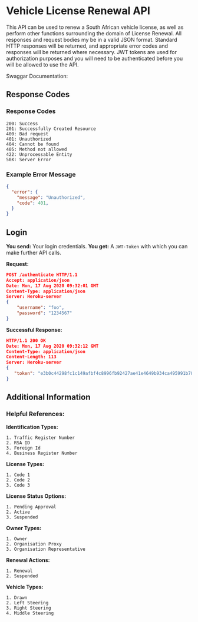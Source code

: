 # Vehicle License Renewal API
This API can be used to renew a South African vehicle license, as well as perform other functions surrounding the domain of License Renewal. All responses and request bodies my be in a valid JSON format. Standard HTTP responses will be returned, and appropriate error codes and responses will be returned where necessary. JWT tokens are used for authorization purposes and you will need to be authenticated before you will be allowed to use the API.

Swaggar Documentation:

## Response Codes 
### Response Codes
```
200: Success
201: Successfully Created Resource
400: Bad request
401: Unauthorized
404: Cannot be found
405: Method not allowed
422: Unprocessable Entity 
50X: Server Error
```
### Example Error Message
```json
{
  "error": {
    "message": "Unauthorized",
    "code": 401,
  }
}
```

## Login
**You send:**  Your  login credentials.
**You get:** A `JWT-Token` with which you can make further API calls.

**Request:**
```json
POST /authenticate HTTP/1.1
Accept: application/json
Date: Mon, 17 Aug 2020 09:32:01 GMT
Content-Type: application/json
Server: Heroku-server
{
    "username": "foo",
    "password": "1234567" 
}
```
**Successful Response:**
```json
HTTP/1.1 200 OK
Date: Mon, 17 Aug 2020 09:32:12 GMT
Content-Type: application/json
Content-Length: 113
Server: Heroku-server
{
   "token": "e3b0c44298fc1c149afbf4c8996fb92427ae41e4649b934ca495991b7852b855"
}
```

## Additional Information
### Helpful References:

**Identification Types:**
```
1. Traffic Register Number
2. RSA ID
3. Foreign Id
4. Business Register Number
```

**License Types:**   
```
1. Code 1
2. Code 2
3. Code 3
```

**License Status Options:**
```
1. Pending Approval
2. Active
3. Suspended
```

**Owner Types:**
```
1. Owner
2. Organisation Proxy
3. Organisation Representative
```

**Renewal Actions:**
```
1. Renewal
2. Suspended
```

**Vehicle Types:**
```
1. Drawn
2. Left Steering
3. Right Steering
4. Middle Steering
```

